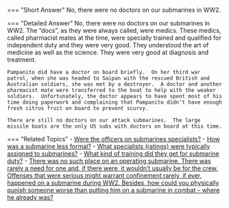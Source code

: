 
=== "Short Answer"
    No, there were no doctors on our submarines in WW2.

=== "Detailed Answer"
    No, there were no doctors on our submarines in WW2.  The “docs”, as they were always called, were medics.  These medics, called pharmacist mates at the time, were specially trained and qualified for independent duty and they were very good.  They understood the art of medicine as well as the science.  They were very good at diagnosis and treatment.

    Pampanito did have a doctor on board briefly.  On her third war patrol, when she was headed to Saipan with the rescued British and Australian soldiers, she was met by a destroyer.  A doctor and another pharmacist mate were transferred to the boat to help with the weaker soldiers.  Unfortunately, the doctor appears to have spent most of his time doing paperwork and complaining that Pampanito didn’t have enough fresh citrus fruit on board to prevent scurvy.

    There are still no doctors on our attack submarines.  The large missile boats are the only US subs with doctors on board at this time.

=== "Related Topics"
    - [Were the officers on submarines specialists?](../FAQs/were-the-officers-on-submarines-specialists.md)
    - [How was a submarine less formal?](../FAQs/how-was-a-submarine-less-formal.md)
    - [What specialists (ratings) were typically assigned to submarines?](../FAQs/what-specialists-ratings-were-typically-assigned-to-submarines.md)
    - [What kind of training did they get for submarine duty?](../FAQs/what-kind-of-training-did-they-get-for-submarine-duty.md)
    - [There was no such place on an operating submarine.  There was rarely a need for one and, if there were, it wouldn’t usually be for the crew.  Offenses that were serious might warrant confinement rarely, if ever, happened on a submarine during WW2.  Besides, how could you physically punish someone worse than putting him on a submarine in combat – where he already was?](../FAQs/there-was-no-such-place-on-an-operating-submarine-there-was-rarely-a-need-for-one-and-if-there-were-it-wouldnt-usually-b.md)
